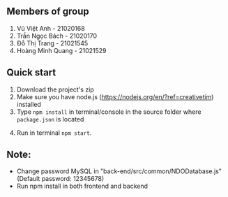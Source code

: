 ## Members of group

1. Vũ Việt Anh - 21020168
2. Trần Ngọc Bách - 21020170
3. Đỗ Thị Trang - 21021545
4. Hoàng Minh Quang - 21021529






## Quick start

1.  Download the project's zip
2.  Make sure you have node.js (<https://nodejs.org/en/?ref=creativetim>) installed
3.  Type `npm install` in terminal/console in the source folder where `package.json` is located
<!--  You will find all the branding colors inside `src/assets/scss/now-ui-kit/_variables.scss`. You can change them with a `HEX` value or with other predefined variables. -->
4.  Run in terminal `npm start`.

## Note: 
- Change password MySQL in "back-end/src/common/NDODatabase.js" (Default password: 12345678)
- Run npm install in both frontend and backend
